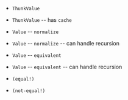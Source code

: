 - `ThunkValue`
- `ThunkValue` -- has `cache`

- `Value` -- `normalize`
- `Value` -- `normalize` -- can handle recursion

- `Value` -- `equivalent`
- `Value` -- `equivalent` -- can handle recursion

- `(equal!)`
- `(not-equal!)`
